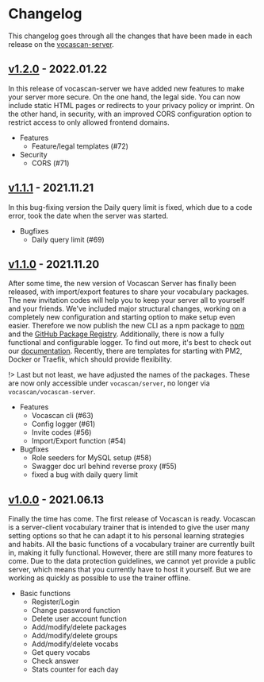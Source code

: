 # Changelog

This changelog goes through all the changes that have been made in each release on the
[vocascan-server](https://github.com/vocascan/vocascan-server).

## [v1.2.0](https://github.com/vocascan/vocascan-server/releases/tag/v1.2.0) - 2022.01.22

In this release of vocascan-server we have added new features to make your server more secure. On the one hand, the legal side. You can now include static HTML pages or redirects to your privacy policy or imprint. On the other hand, in security, with an improved CORS configuration option to restrict access to only allowed frontend domains.

- Features
  - Feature/legal templates (#72)
- Security
  - CORS (#71)

## [v1.1.1](https://github.com/vocascan/vocascan-server/releases/tag/v1.1.1) - 2021.11.21

In this bug-fixing version the Daily query limit is fixed, which due to a code error, took the date when the server was started.

- Bugfixes
  - Daily query limit (#69)

## [v1.1.0](https://github.com/vocascan/vocascan-server/releases/tag/v1.1.0) - 2021.11.20

After some time, the new version of Vocascan Server has finally been released, with import/export features to share your
vocabulary packages. The new invitation codes will help you to keep your server all to yourself and your friends. We've
included major structural changes, working on a completely new configuration and starting option to make setup even
easier. Therefore we now publish the new CLI as a npm package to [npm](https://www.npmjs.com/package/@vocascan/server)
and the [GitHub Package Registry](https://github.com/vocascan/vocascan-server/packages/1077993). Additionally, there is
now a fully functional and configurable logger. To find out more, it's best to check out our
[documentation](https://docs.vocascan.com/#/vocascan-server/installation). Recently, there are templates for starting
with PM2, Docker or Traefik, which should provide flexibility.

!> Last but not least, we have adjusted the names of the packages. These are now only accessible under
`vocascan/server`, no longer via `vocascan/vocascan-server`.

- Features
  - Vocascan cli (#63)
  - Config logger (#61)
  - Invite codes (#56)
  - Import/Export function (#54)
- Bugfixes
  - Role seeders for MySQL setup (#58)
  - Swagger doc url behind reverse proxy (#55)
  - fixed a bug with daily query limit

## [v1.0.0](https://github.com/vocascan/vocascan-server/releases/tag/v1.0.0) - 2021.06.13

Finally the time has come. The first release of Vocascan is ready. Vocascan is a server-client vocabulary trainer that
is intended to give the user many setting options so that he can adapt it to his personal learning strategies and
habits. All the basic functions of a vocabulary trainer are currently built in, making it fully functional. However,
there are still many more features to come. Due to the data protection guidelines, we cannot yet provide a public
server, which means that you currently have to host it yourself. But we are working as quickly as possible to use the
trainer offline.

- Basic functions
  - Register/Login
  - Change password function
  - Delete user account function
  - Add/modify/delete packages
  - Add/modify/delete groups
  - Add/modify/delete vocabs
  - Get query vocabs
  - Check answer
  - Stats counter for each day

